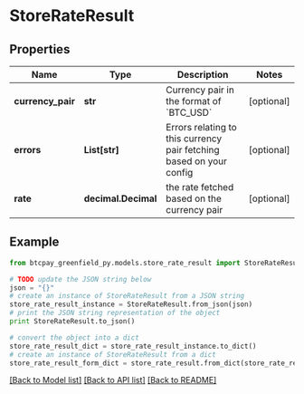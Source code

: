 # StoreRateResult


## Properties
Name | Type | Description | Notes
------------ | ------------- | ------------- | -------------
**currency_pair** | **str** | Currency pair in the format of &#x60;BTC_USD&#x60; | [optional] 
**errors** | **List[str]** | Errors relating to this currency pair fetching based on your config | [optional] 
**rate** | **decimal.Decimal** | the rate fetched based on the currency pair | [optional] 

## Example

```python
from btcpay_greenfield_py.models.store_rate_result import StoreRateResult

# TODO update the JSON string below
json = "{}"
# create an instance of StoreRateResult from a JSON string
store_rate_result_instance = StoreRateResult.from_json(json)
# print the JSON string representation of the object
print StoreRateResult.to_json()

# convert the object into a dict
store_rate_result_dict = store_rate_result_instance.to_dict()
# create an instance of StoreRateResult from a dict
store_rate_result_form_dict = store_rate_result.from_dict(store_rate_result_dict)
```
[[Back to Model list]](../README.md#documentation-for-models) [[Back to API list]](../README.md#documentation-for-api-endpoints) [[Back to README]](../README.md)



